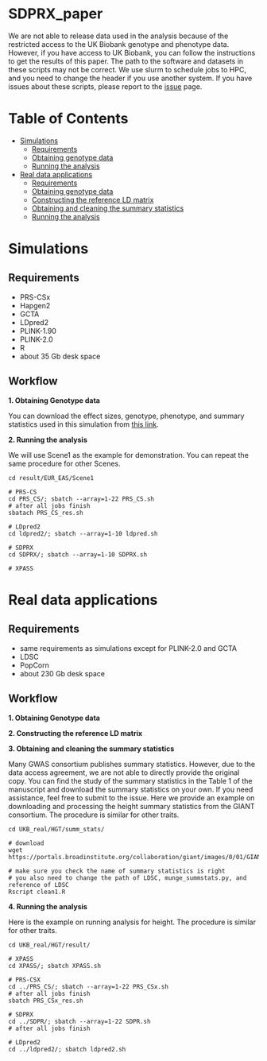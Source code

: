 # SDPRX_paper
We are not able to release data used in the analysis because of the restricted access to the UK Biobank genotype and phenotype data. However, if you have access to UK Biobank, you can follow the instructions to get the results of this paper. The path to the software and datasets in these scripts may not be correct. We use slurm to schedule jobs to HPC, and you need to change the header if you use another system. If you have issues about these scripts, please report to the [issue](https://github.com/eldronzhou/SDPRX_paper/issues) page.

# Table of Contents
- [Simulations](#sim)
  - [Requirements](#sim-req)
  - [Obtaining genotype data](#sim-geno)
  - [Running the analysis](#sim-analysis)
- [Real data applications](#real)
  - [Requirements](#real-req)
  - [Obtaining genotype data](#real-geno)
  - [Constructing the reference LD matrix](#real-ref)
  - [Obtaining and cleaning the summary statistics](#real-ss)
  - [Running the analysis](#real-analysis)


# <a name="sim"></a>Simulations
## <a name="sim-req"></a>Requirements
* PRS-CSx 
* Hapgen2
* GCTA
* LDpred2 
* PLINK-1.90 
* PLINK-2.0
* R
* about 35 Gb desk space 

## Workflow
**<a name="sim-geno"></a>1. Obtaining Genotype data**

You can download the effect sizes, genotype, phenotype, and summary statistics used in this simulation from [this link](https://drive.google.com/drive/folders/1MjLUdIxfneM3-Oh-5LX-AG9MzQ3PkrHL?usp=sharing).

**<a name="sim-analysis"></a>2. Running the analysis**

We will use Scene1 as the example for demonstration. You can repeat the same procedure for other Scenes.

```
cd result/EUR_EAS/Scene1

# PRS-CS
cd PRS_CS/; sbatch --array=1-22 PRS_CS.sh
# after all jobs finish
sbatach PRS_CS_res.sh

# LDpred2
cd ldpred2/; sbatch --array=1-10 ldpred.sh

# SDPRX
cd SDPRX/; sbatch --array=1-10 SDPRX.sh

# XPASS
```

# <a name="real"></a>Real data applications

## <a name="real-req"></a>Requirements

* same requirements as simulations except for PLINK-2.0 and GCTA
* LDSC 
* PopCorn
* about 230 Gb desk space

## Workflow

**<a name="real-geno"></a>1. Obtaining Genotype data**

**<a name="real-ref"></a>2. Constructing the reference LD matrix**

**<a name="real-ss"></a>3. Obtaining and cleaning the summary statistics**

Many GWAS consortium publishes summary statistics. However, due to the data access agreement, we are not able to directly provide the original copy. You can find the study of the summary statistics in the Table 1 of the manuscript and download the summary statistics on your own. If you need assistance, feel free to submit to the issue. Here we provide an example on downloading and processing the height summary statistics from the GIANT consortium. The procedure is similar for other traits. 

```
cd UKB_real/HGT/summ_stats/

# download
wget https://portals.broadinstitute.org/collaboration/giant/images/0/01/GIANT_HEIGHT_Wood_et_al_2014_publicrelease_HapMapCeuFreq.txt.gz

# make sure you check the name of summary statistics is right
# you also need to change the path of LDSC, munge_summstats.py, and reference of LDSC
Rscript clean1.R
```

**<a name="real-analysis"></a>4. Running the analysis**

Here is the example on running analysis for height. The procedure is similar for other traits. 

```
cd UKB_real/HGT/result/

# XPASS
cd XPASS/; sbatch XPASS.sh

# PRS-CSX
cd ../PRS_CS/; sbatch --array=1-22 PRS_CSx.sh
# after all jobs finish
sbatch PRS_CSx_res.sh

# SDPRX
cd ../SDPR/; sbatch --array=1-22 SDPR.sh
# after all jobs finish

# LDpred2
cd ../ldpred2/; sbatch ldpred2.sh
```

 

